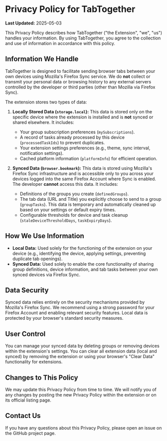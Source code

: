 # Privacy Policy for TabTogether

**Last Updated:** 2025-05-03

This Privacy Policy describes how TabTogether ("the Extension", "we", "us") handles your information. By using TabTogether, you agree to the collection and use of information in accordance with this policy.

## Information We Handle

TabTogether is designed to facilitate sending browser tabs between your own devices using Mozilla's Firefox Sync service. We do **not** collect or transmit your personal data or browsing history to any external servers controlled by the developer or third parties (other than Mozilla via Firefox Sync).

The extension stores two types of data:

1.  **Locally Stored Data (`storage.local`):** This data is stored only on the specific device where the extension is installed and is **not** synced or shared elsewhere. It includes:
    *   Your group subscription preferences (`mySubscriptions`).
    *   A record of tasks already processed by this device (`processedTaskIds`) to prevent duplicates.
    *   Your extension settings preferences (e.g., theme, sync interval, notification settings).
    *   Cached platform information (`platformInfo`) for efficient operation.

2.  **Synced Data (`browser.bookmark`):** This data is stored using Mozilla's Firefox Sync infrastructure and is accessible only to you across your devices logged into the same Firefox Account where Sync is enabled. The developer **cannot** access this data. It includes:
    *   Definitions of the groups you create (`definedGroups`).
    *   The tab data (URL and Title) you explicitly choose to send to a group (`groupTasks`). This data is temporary and automatically cleaned up based on your settings or default expiry times.
    *   Configurable thresholds for device and task cleanup (`staleDeviceThresholdDays`, `taskExpiryDays`).

## How We Use Information

*   **Local Data:** Used solely for the functioning of the extension on your device (e.g., identifying the device, applying settings, preventing duplicate tab openings).
*   **Synced Data:** Used solely to enable the core functionality of sharing group definitions, device information, and tab tasks between your own synced devices via Firefox Sync.

## Data Security

Synced data relies entirely on the security mechanisms provided by Mozilla's Firefox Sync. We recommend using a strong password for your Firefox Account and enabling relevant security features. Local data is protected by your browser's standard security measures.

## User Control

You can manage your synced data by deleting groups or removing devices within the extension's settings. You can clear all extension data (local and synced) by removing the extension or using your browser's "Clear Data" functionality for extensions.

## Changes to This Policy

We may update this Privacy Policy from time to time. We will notify you of any changes by posting the new Privacy Policy within the extension or on its official listing page.

## Contact Us

If you have any questions about this Privacy Policy, please open an issue on the GitHub project page.